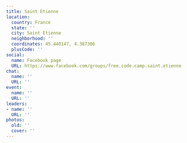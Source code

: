 ```yaml
---
title: Saint Etienne
location:
  country: France
  state: ''
  city: Saint Etienne
  neighborhood: ''
  coordinates: 45.440147, 4.387306
  plusCode: ''
social:
  name: Facebook page
  URL: https://www.facebook.com/groups/free.code.camp.saint.etienne
chat:
  name: ''
  URL: ''
event:
  name: ''
  URL: ''
leaders:
- name: ''
  URL: ''
photos:
  old: ''
  cover: ''
---
```

